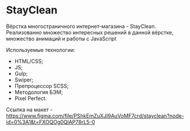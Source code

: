 # StayClean
Вёрстка многостраничного интернет-магазина - StayClean. Реализованно множество интересных решений в данной вёрстке, множество анимаций и работы с JavaScript

Используемые технологии:

- HTML/CSS;
- JS;
- Gulp;
- Swiper;
- Препроцессор SCSS;
- Методология БЭМ;
- Pixel Perfect.


Ссылка на макет - https://www.figma.com/file/PShkEmZuXJI9AuVoMF7crd/stayclean?node-id=0%3A1&t=FXOQOg0QlAP78rL5-0
